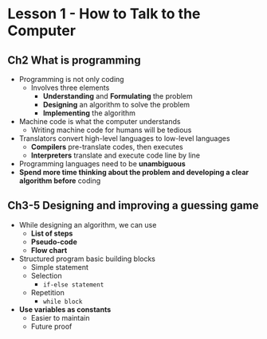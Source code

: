 # Lesson 1 - How to Talk to the Computer

## Ch2 What is programming

- Programming is not only coding
  - Involves three elements
    - **Understanding** and **Formulating** the problem
    - **Designing** an algorithm to solve the problem
    - **Implementing** the algorithm
- Machine code is what the computer understands
  - Writing machine code for humans will be tedious
- Translators convert high-level languages to low-level languages
  - **Compilers** pre-translate codes, then executes
  - **Interpreters** translate and execute code line by line
- Programming languages need to be **unambiguous**
- **Spend more time thinking about the problem and developing a clear algorithm before** coding

## Ch3-5 Designing and improving a guessing game

- While designing an algorithm, we can use
  - **List of steps**
  - **Pseudo-code**
  - **Flow chart**
- Structured program basic building blocks
  - Simple statement
  - Selection
    - `if-else statement`
  - Repetition
    - `while block`
- **Use variables as constants**
  - Easier to maintain
  - Future proof
